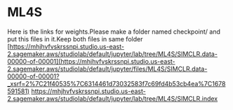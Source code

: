 # ML4S

Here is the links for weights.Please make a folder named checkpoint/ and put this files in it.Keep both files in same folder
[https://mhjhvfvskrssnpi.studio.us-east-2.sagemaker.aws/studiolab/default/jupyter/lab/tree/ML4S/SIMCLR.data-00000-of-00001](https://mhjhvfvskrssnpi.studio.us-east-2.sagemaker.aws/studiolab/default/jupyter/files/ML4S/SIMCLR.data-00000-of-00001?_xsrf=2%7C21f40535%7C6314461d73032583f7c69fd4b53cb4ea%7C1678591581)
https://mhjhvfvskrssnpi.studio.us-east-2.sagemaker.aws/studiolab/default/jupyter/lab/tree/ML4S/SIMCLR.index
